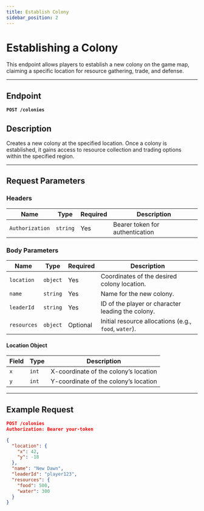 ```yaml
---
title: Establish Colony
sidebar_position: 2
---
```


# Establishing a Colony

This endpoint allows players to establish a new colony on the game map, claiming a specific location for resource gathering, trade, and defense.

---

## Endpoint

**`POST /colonies`**

## Description

Creates a new colony at the specified location. Once a colony is established, it gains access to resource collection and trading options within the specified region.

---

## Request Parameters

### Headers

| Name           | Type     | Required | Description                   |
|----------------|----------|----------|-------------------------------|
| `Authorization`| `string` | Yes      | Bearer token for authentication|

### Body Parameters

| Name        | Type      | Required | Description                              |
|-------------|-----------|----------|------------------------------------------|
| `location`  | `object`  | Yes      | Coordinates of the desired colony location. |
| `name`      | `string`  | Yes      | Name for the new colony.                |
| `leaderId`  | `string`  | Yes      | ID of the player or character leading the colony. |
| `resources` | `object`  | Optional | Initial resource allocations (e.g., `food`, `water`).|

#### Location Object
| Field  | Type | Description                           |
|--------|------|---------------------------------------|
| `x`    | `int`| X-coordinate of the colony’s location |
| `y`    | `int`| Y-coordinate of the colony’s location |

---

## Example Request

```json
POST /colonies
Authorization: Bearer your-token

{
  "location": {
    "x": 42,
    "y": -18
  },
  "name": "New Dawn",
  "leaderId": "player123",
  "resources": {
    "food": 500,
    "water": 300
  }
}
